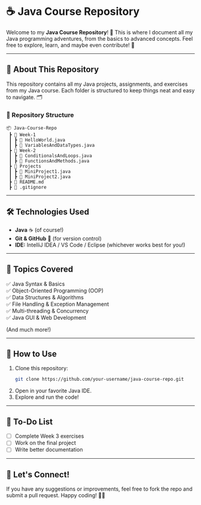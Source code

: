 # ☕ Java Course Repository

Welcome to my **Java Course Repository**! 🚀 This is where I document all my Java programming adventures, from the basics to advanced concepts. Feel free to explore, learn, and maybe even contribute! 🌟

---

## 📌 About This Repository

This repository contains all my Java projects, assignments, and exercises from my Java course. Each folder is structured to keep things neat and easy to navigate. 🗂️

### **📂 Repository Structure**
```
📦 Java-Course-Repo
 ┣ 📂 Week-1
 ┃ ┣ 📜 HelloWorld.java
 ┃ ┣ 📜 VariablesAndDataTypes.java
 ┣ 📂 Week-2
 ┃ ┣ 📜 ConditionalsAndLoops.java
 ┃ ┣ 📜 FunctionsAndMethods.java
 ┣ 📂 Projects
 ┃ ┣ 📜 MiniProject1.java
 ┃ ┣ 📜 MiniProject2.java
 ┣ 📜 README.md
 ┣ 📜 .gitignore
```

---

## 🛠️ Technologies Used
- **Java** ☕ (of course!)
- **Git & GitHub** 🐙 (for version control)
- **IDE:** IntelliJ IDEA / VS Code / Eclipse (whichever works best for you!)

---

## 📖 Topics Covered
✅ Java Syntax & Basics  
✅ Object-Oriented Programming (OOP)  
✅ Data Structures & Algorithms  
✅ File Handling & Exception Management  
✅ Multi-threading & Concurrency  
✅ Java GUI & Web Development  

(And much more!)

---

## 🚀 How to Use
1. Clone this repository:
   ```bash
   git clone https://github.com/your-username/java-course-repo.git
   ```
2. Open in your favorite Java IDE.
3. Explore and run the code!

---

## 📝 To-Do List
- [ ] Complete Week 3 exercises
- [ ] Work on the final project
- [ ] Write better documentation

---

## 🎉 Let's Connect!
If you have any suggestions or improvements, feel free to fork the repo and submit a pull request. Happy coding! 🎈✨

